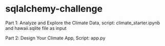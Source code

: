 # sqlalchemy-challenge

Part 1: Analyze and Explore the Climate Data, script: climate_starter.ipynb and hawaii.sqlite file as input


Part 2: Design Your Climate App, Script: app.py



